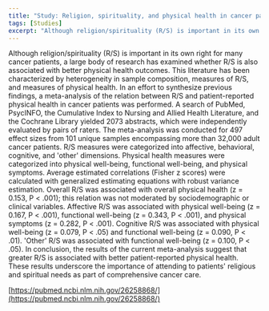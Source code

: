 ```yaml
---
title: "Study: Religion, spirituality, and physical health in cancer patients: A meta-analysis"
tags: [Studies]
excerpt: "Although religion/spirituality (R/S) is important in its own right for many cancer patients, a large body of research has examined whether R/S is also associated with better physical health outcomes. ... In conclusion, the results of the current meta-analysis suggest that greater R/S is associated with better patient-reported physical health. These results underscore the importance of attending to patients' religious and spiritual needs as part of comprehensive cancer care."
---
```


Although religion/spirituality (R/S) is important in its own right for many cancer patients, a large body of research has examined whether R/S is also associated with better physical health outcomes. This literature has been characterized by heterogeneity in sample composition, measures of R/S, and measures of physical health. In an effort to synthesize previous findings, a meta-analysis of the relation between R/S and patient-reported physical health in cancer patients was performed. A search of PubMed, PsycINFO, the Cumulative Index to Nursing and Allied Health Literature, and the Cochrane Library yielded 2073 abstracts, which were independently evaluated by pairs of raters. The meta-analysis was conducted for 497 effect sizes from 101 unique samples encompassing more than 32,000 adult cancer patients. R/S measures were categorized into affective, behavioral, cognitive, and 'other' dimensions. Physical health measures were categorized into physical well-being, functional well-being, and physical symptoms. Average estimated correlations (Fisher z scores) were calculated with generalized estimating equations with robust variance estimation. Overall R/S was associated with overall physical health (z = 0.153, P &lt; .001); this relation was not moderated by sociodemographic or clinical variables. Affective R/S was associated with physical well-being (z = 0.167, P &lt; .001), functional well-being (z = 0.343, P &lt; .001), and physical symptoms (z = 0.282, P &lt; .001). Cognitive R/S was associated with physical well-being (z = 0.079, P &lt; .05) and functional well-being (z = 0.090, P &lt; .01). 'Other' R/S was associated with functional well-being (z = 0.100, P &lt; .05). In conclusion, the results of the current meta-analysis suggest that greater R/S is associated with better patient-reported physical health. These results underscore the importance of attending to patients' religious and spiritual needs as part of comprehensive cancer care.

[https://pubmed.ncbi.nlm.nih.gov/26258868/](https://pubmed.ncbi.nlm.nih.gov/26258868/)


